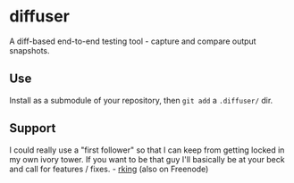 diffuser
========

A diff-based end-to-end testing tool - capture and compare output snapshots. 

Use
---

Install as a submodule of your repository, then `git add` a `.diffuser/` dir.

Support
-------

I could really use a "first follower" so that I can keep from getting
locked in my own ivory tower. If you want to be that guy I'll basically be at
your beck and call for features / fixes. - [rking](rking@sharpsaw.org) (also
on Freenode)
